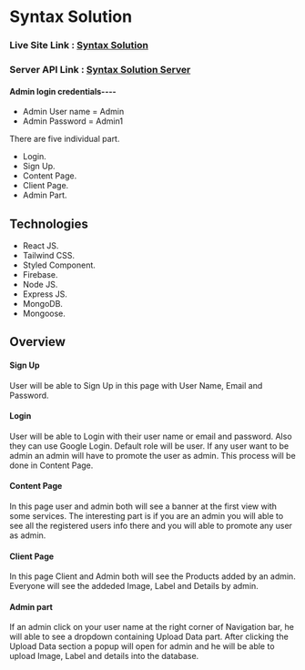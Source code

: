 
# Syntax Solution
### Live Site Link : [Syntax Solution](https://syntax-solution-26bed.web.app/)
### Server API Link : [Syntax Solution Server](https://syntaxt-server.up.railway.app)

#### Admin login credentials----
* Admin User name = Admin
* Admin Password = Admin1

There are five individual part.
* Login.
* Sign Up.
* Content Page.
* Client Page.
* Admin Part.

## Technologies

* React JS.
* Tailwind CSS.
* Styled Component.
* Firebase.
* Node JS.
* Express JS.
* MongoDB.
* Mongoose.

## Overview

#### Sign Up

User will be able to Sign Up in this page with User Name, Email and Password.

#### Login

User will be able to Login with their user name or email and password. Also they can use Google Login. Default role will be user. If any user want to be admin an admin will have to promote the user as admin. This process will be done in Content Page.

#### Content Page

In this page user and admin both will see a banner at the first view with some services. The interesting part is if you are an admin you will able to see all the registered users info there and you will able to promote any user as admin.

#### Client Page

In this page Client and Admin both will see the Products added by an admin. Everyone will see the addeded Image, Label and Details by admin.

#### Admin part

If an admin click on your user name at the right corner of Navigation bar, he will able to see a dropdown containing Upload Data part. After clicking the Upload Data section a popup will open for admin and he will be able to upload Image, Label and details into the database.
